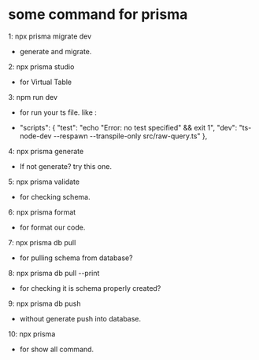 # some command for prisma

1: npx prisma migrate dev

- generate and migrate.

2: npx prisma studio

- for Virtual Table

3: npm run dev

- for run your ts file. like :

- "scripts": {
  "test": "echo \"Error: no test specified\" && exit 1",
  "dev": "ts-node-dev --respawn --transpile-only src/raw-query.ts"
  },

4: npx prisma generate

- If not generate? try this one.

5: npx prisma validate

- for checking schema.

6: npx prisma format

- for format our code.

7: npx prisma db pull

- for pulling schema from database?

8: npx prisma db pull --print

- for checking it is schema properly created?

9: npx prisma db push

- without generate push into database.

10: npx prisma

- for show all command.
